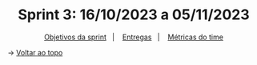 <span id="topo">

<h1 align="center">Sprint 3: 16/10/2023 a 05/11/2023</h1>

<p align="center">
    <a href="#objetivos">Objetivos da sprint</a> &nbsp |&nbsp &nbsp
    <a href="#entregas">Entregas</a> &nbsp |&nbsp &nbsp
    <a href="#metricas">Métricas do time</a>
</p>


→ [Voltar ao topo](#topo)
